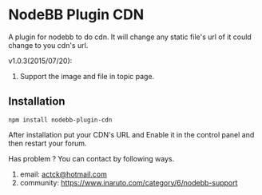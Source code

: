 # NodeBB Plugin CDN

A plugin for nodebb to do cdn. It will change any static file's url of it could change to you cdn's url.

v1.0.3(2015/07/20):<br/>
1. Support the image and file in topic page.


## Installation

    npm install nodebb-plugin-cdn

After installation put your CDN's URL and Enable it in the control panel and then restart your forum.

Has problem ? You can contact by following ways.<br/>
1. email:       actck@hotmail.com<br/>
2. community:   https://www.inaruto.com/category/6/nodebb-support
